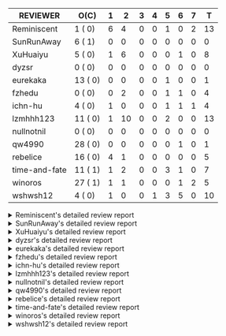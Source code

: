|   REVIEWER    |  O(C)   | 1 | 2  | 3 | 4 | 5 | 6 | 7 | T  |
|---------------|---------|---|----|---|---|---|---|---|----|
| Reminiscent   |  1 ( 0) | 6 |  4 | 0 | 0 | 1 | 0 | 2 | 13 |
| SunRunAway    |  6 ( 1) | 0 |  0 | 0 | 0 | 0 | 0 | 0 |  0 |
| XuHuaiyu      |  5 ( 0) | 1 |  6 | 0 | 0 | 0 | 1 | 0 |  8 |
| dyzsr         |  0 ( 0) | 0 |  0 | 0 | 0 | 0 | 0 | 0 |  0 |
| eurekaka      | 13 ( 0) | 0 |  0 | 0 | 0 | 1 | 0 | 0 |  1 |
| fzhedu        |  0 ( 0) | 0 |  2 | 0 | 0 | 1 | 1 | 0 |  4 |
| ichn-hu       |  4 ( 0) | 1 |  0 | 0 | 0 | 1 | 1 | 1 |  4 |
| lzmhhh123     | 11 ( 0) | 1 | 10 | 0 | 0 | 2 | 0 | 0 | 13 |
| nullnotnil    |  0 ( 0) | 0 |  0 | 0 | 0 | 0 | 0 | 0 |  0 |
| qw4990        | 28 ( 0) | 0 |  0 | 0 | 0 | 0 | 1 | 0 |  1 |
| rebelice      | 16 ( 0) | 4 |  1 | 0 | 0 | 0 | 0 | 0 |  5 |
| time-and-fate | 11 ( 1) | 1 |  2 | 0 | 0 | 3 | 1 | 0 |  7 |
| winoros       | 27 ( 1) | 1 |  1 | 0 | 0 | 0 | 1 | 2 |  5 |
| wshwsh12      |  4 ( 0) | 1 |  0 | 0 | 1 | 3 | 5 | 0 | 10 |


<details> 
  <summary>Reminiscent's detailed review report</summary> 

## To Be Reviewed

|    REPO    |                                          PR                                          | C | LASTED |
|------------|--------------------------------------------------------------------------------------|---|--------|
| tidb/25583 | [bindinfo: fix SPM doesn't work for CTE](https://github.com/pingcap/tidb/pull/25583) |   | 23d15h |


## Reviewed in Last 7 Days

|    REPO    |                                                                      PR                                                                      | C | D |    R    |
|------------|----------------------------------------------------------------------------------------------------------------------------------------------|---|---|---------|
| tidb/26206 | [bindinfo: garbage collect deleted bind records](https://github.com/pingcap/tidb/pull/26206)                                                 |   | 1 | 0h      |
| tidb/26141 | [planner: directly use sql bind to generate query plan](https://github.com/pingcap/tidb/pull/26141)                                          |   | 1 | 18h     |
| tidb/26165 | [planner: rename stable-result-mode to ordered-result-mode (#26093)](https://github.com/pingcap/tidb/pull/26165)                             |   | 1 | 0h      |
| tidb/26133 | [planner: rename stable-result-mode to ordered-result-mode (#26093)](https://github.com/pingcap/tidb/pull/26133)                             |   | 1 | 19h     |
| tidb/26135 | [planner: rename stable-result-mode to ordered-result-mode (#26093)](https://github.com/pingcap/tidb/pull/26135)                             |   | 1 | 18h     |
| tidb/26134 | [planner: rename stable-result-mode to ordered-result-mode (#26093)](https://github.com/pingcap/tidb/pull/26134)                             |   | 1 | 19h     |
| tidb/25995 | [planner: support stable result mode (#25971)](https://github.com/pingcap/tidb/pull/25995)                                                   |   | 2 | 5d20h   |
| tidb/26093 | [planner: rename stable-result-mode to ordered-result-mode](https://github.com/pingcap/tidb/pull/26093)                                      |   | 2 | 2d12h   |
| tidb/26084 | [planner: support stable result mode (#25971)](https://github.com/pingcap/tidb/pull/26084)                                                   |   | 2 | 2d18h   |
| tidb/23295 | [util, types: don't let SPM be affected by charset (#23161)](https://github.com/pingcap/tidb/pull/23295)                                     |   | 2 | 121d11h |
| tidb/26066 | [util/ranger: fix wrong range calculation of prefix index when appending ranges to point ranges](https://github.com/pingcap/tidb/pull/26066) |   | 5 | 10h     |
| tidb/26014 | [planner: support aggregation for expression index](https://github.com/pingcap/tidb/pull/26014)                                              |   | 7 | 1h      |
| tidb/25969 | [planner: support using expression index when conditions are connected by `or` or `not` ](https://github.com/pingcap/tidb/pull/25969)        |   | 7 | 1d20h   |


</details> 


<details> 
  <summary>SunRunAway's detailed review report</summary> 

## To Be Reviewed

|    REPO    |                                                       PR                                                       | C | LASTED  |
|------------|----------------------------------------------------------------------------------------------------------------|---|---------|
| tidb/19178 | [executor: Refactor probe channel](https://github.com/pingcap/tidb/pull/19178)                                 |   | 334d16h |
| tidb/19807 | [executor: parallel evaluation for hash aggregate distinct](https://github.com/pingcap/tidb/pull/19807)        |   | 312d10h |
| tidb/19900 | [executor: enable inline projection for sort&topN](https://github.com/pingcap/tidb/pull/19900)                 | Y | 307d18h |
| tidb/21834 | [planner: enhanced index range calculation plan](https://github.com/pingcap/tidb/pull/21834)                   |   | 209d18h |
| tidb/21956 | [planner/preprocessor: disallow into-outfile clause in some place](https://github.com/pingcap/tidb/pull/21956) |   | 202d23h |
| tidb/25385 | [executor: global kill 32bits (local connID part)](https://github.com/pingcap/tidb/pull/25385)                 |   | 30d10h  |


## Reviewed in Last 7 Days

| REPO | PR | C | D | R |
|------|----|---|---|---|


</details> 


<details> 
  <summary>XuHuaiyu's detailed review report</summary> 

## To Be Reviewed

|     REPO     |                                                             PR                                                             | C | LASTED  |
|--------------|----------------------------------------------------------------------------------------------------------------------------|---|---------|
| tidb/21401   | [expression: incompatibility with MySQL for ADDTIME()](https://github.com/pingcap/tidb/pull/21401)                         |   | 225d11h |
| docs-cn/5561 | [Add sql optimization-related docs to toc](https://github.com/pingcap/docs-cn/pull/5561)                                   |   | 141d15h |
| tidb/25714   | [executor: support spill intermediate data for unparalleled hash agg](https://github.com/pingcap/tidb/pull/25714)          |   | 20d16h  |
| tidb/26135   | [planner: rename stable-result-mode to ordered-result-mode (#26093)](https://github.com/pingcap/tidb/pull/26135)           |   | 1d18h   |
| tidb/26150   | [executor, privilege: require CONFIG privilege for is.cluster_config (#26071)](https://github.com/pingcap/tidb/pull/26150) |   | 1d15h   |


## Reviewed in Last 7 Days

|    REPO    |                                                           PR                                                           | C | D |   R    |
|------------|------------------------------------------------------------------------------------------------------------------------|---|---|--------|
| tidb/26198 | [format: fix check](https://github.com/pingcap/tidb/pull/26198)                                                        |   | 1 | 17h    |
| tidb/25820 | [util: support soft limit for memory tracker](https://github.com/pingcap/tidb/pull/25820)                              |   | 2 | 12d23h |
| tidb/25714 | [executor: support spill intermediate data for unparalleled hash agg](https://github.com/pingcap/tidb/pull/25714)      |   | 2 | 18d23h |
| tidb/25792 | [docs/design: Support Spilling Unparalleled HashAgg](https://github.com/pingcap/tidb/pull/25792)                       |   | 2 | 14d1h  |
| tidb/26035 | [executor: fix ifnull bug when arg is enum/set (#25110)](https://github.com/pingcap/tidb/pull/26035)                   |   | 2 | 3d23h  |
| tidb/26032 | [planner: fix incorrect result of set type for merge join (#25672)](https://github.com/pingcap/tidb/pull/26032)        |   | 2 | 3d23h  |
| tidb/25612 | [expression: fix incompatible timestamp conversion between mysql and tidb](https://github.com/pingcap/tidb/pull/25612) |   | 2 | 20d15h |
| tidb/25906 | [config, sessionctx: deprecate streaming config](https://github.com/pingcap/tidb/pull/25906)                           |   | 6 | 5d22h  |


</details> 


<details> 
  <summary>dyzsr's detailed review report</summary> 

## To Be Reviewed

| REPO | PR | C | LASTED |
|------|----|---|--------|


## Reviewed in Last 7 Days

| REPO | PR | C | D | R |
|------|----|---|---|---|


</details> 


<details> 
  <summary>eurekaka's detailed review report</summary> 

## To Be Reviewed

|    REPO    |                                                                               PR                                                                               | C | LASTED  |
|------------|----------------------------------------------------------------------------------------------------------------------------------------------------------------|---|---------|
| tidb/23316 | [planner: Fix rebuild range for prepared plan](https://github.com/pingcap/tidb/pull/23316)                                                                     |   | 120d17h |
| tidb/23373 | [executor: fix get var expr when session var is hex literal (#23241)](https://github.com/pingcap/tidb/pull/23373)                                              |   | 118d19h |
| tidb/23760 | [collation: fix tidb panic when compare string with collation](https://github.com/pingcap/tidb/pull/23760)                                                     |   | 104d13h |
| tidb/24061 | [statistics: fix some potential panic in statistics (#23988)](https://github.com/pingcap/tidb/pull/24061)                                                      |   | 89d13h  |
| tidb/24556 | [planner: add MergeAdjacentWindow rule for cascades](https://github.com/pingcap/tidb/pull/24556)                                                               |   | 63d10h  |
| tidb/24921 | [planner: update IsCompleteModeAgg and transform function of RuleInjectProjectionBelowAgg to fix distinct agg bug](https://github.com/pingcap/tidb/pull/24921) |   | 47d19h  |
| tidb/25737 | [planner: Log warnings when agg function can not be pushdown in explain statement (#25553)](https://github.com/pingcap/tidb/pull/25737)                        |   | 19d18h  |
| tidb/25845 | [planner,executor: fix 'select ...(join on partition table) for update' panic (#21148)](https://github.com/pingcap/tidb/pull/25845)                            |   | 13d19h  |
| tidb/25861 | [planner/core: thoroughly push down count-distinct agg in the MPP mode. (#25662)](https://github.com/pingcap/tidb/pull/25861)                                  |   | 12d19h  |
| tidb/26015 | [planner: logically delete the bindinfo when create the new binding](https://github.com/pingcap/tidb/pull/26015)                                               |   | 6d17h   |
| tidb/26139 | [planner,  bindinfo: support the show global bindings order by update_time](https://github.com/pingcap/tidb/pull/26139)                                        |   | 1d17h   |
| tidb/26194 | [planner/core: thoroughly push down count-distinct agg in the MPP mode. (#25662)](https://github.com/pingcap/tidb/pull/26194)                                  |   | 18h     |
| tidb/26216 | [executor,planner: use an object pool to reuse PlanBuilder](https://github.com/pingcap/tidb/pull/26216)                                                        |   | 14h     |


## Reviewed in Last 7 Days

|    REPO    |                                                    PR                                                    | C | D |    R    |
|------------|----------------------------------------------------------------------------------------------------------|---|---|---------|
| tidb/23295 | [util, types: don't let SPM be affected by charset (#23161)](https://github.com/pingcap/tidb/pull/23295) |   | 5 | 118d16h |


</details> 


<details> 
  <summary>fzhedu's detailed review report</summary> 

## To Be Reviewed

| REPO | PR | C | LASTED |
|------|----|---|--------|


## Reviewed in Last 7 Days

|    REPO     |                                                 PR                                                 | C | D |   R   |
|-------------|----------------------------------------------------------------------------------------------------|---|---|-------|
| tics/2383   | [do not send empty response](https://github.com/pingcap/tics/pull/2383)                            |   | 2 | 0h    |
| kvproto/781 | [mpp: add proto to check if tiflash node is alive](https://github.com/pingcap/kvproto/pull/781)    |   | 2 | 5d23h |
| tics/2298   | [Port new implementation of HashTable from ClickHouse.](https://github.com/pingcap/tics/pull/2298) |   | 5 | 8d0h  |
| tics/2286   | [Port ColumnsHashing from ClickHouse](https://github.com/pingcap/tics/pull/2286)                   |   | 6 | 7d12h |


</details> 


<details> 
  <summary>ichn-hu's detailed review report</summary> 

## To Be Reviewed

|    REPO    |                                                           PR                                                           | C | LASTED  |
|------------|------------------------------------------------------------------------------------------------------------------------|---|---------|
| tidb/20903 | [planner: fix confused and unnecessary double-projection in plans.](https://github.com/pingcap/tidb/pull/20903)        |   | 249d17h |
| tidb/22631 | [executor: refine window processor](https://github.com/pingcap/tidb/pull/22631)                                        |   | 163d23h |
| tidb/26000 | [expression: fix incompatible last_day func behavior in sql mode (#25953)](https://github.com/pingcap/tidb/pull/26000) |   | 7d15h   |
| tidb/26001 | [expression: fix incompatible last_day func behavior in sql mode (#25953)](https://github.com/pingcap/tidb/pull/26001) |   | 7d15h   |


## Reviewed in Last 7 Days

|    REPO    |                                                                      PR                                                                       | C | D |    R    |
|------------|-----------------------------------------------------------------------------------------------------------------------------------------------|---|---|---------|
| tidb/25879 | [types: Fix duplicate warnings for string-to-float truncation](https://github.com/pingcap/tidb/pull/25879)                                    |   | 1 | 11d14h  |
| tidb/22185 | [executor: fix select into outfile with year type column has no data (#22175)](https://github.com/pingcap/tidb/pull/22185)                    |   | 5 | 184d20h |
| tidb/26046 | [Revert "expression: Fix greatest and least function lost decimal precision compared with MySQL"](https://github.com/pingcap/tidb/pull/26046) |   | 6 | 0h      |
| tidb/25766 | [expression: Fix greatest and least function lost decimal precision compared with MySQL](https://github.com/pingcap/tidb/pull/25766)          |   | 7 | 11d19h  |


</details> 


<details> 
  <summary>lzmhhh123's detailed review report</summary> 

## To Be Reviewed

|    REPO    |                                                              PR                                                              | C | LASTED  |
|------------|------------------------------------------------------------------------------------------------------------------------------|---|---------|
| tidb/22631 | [executor: refine window processor](https://github.com/pingcap/tidb/pull/22631)                                              |   | 163d23h |
| tidb/25822 | [executor: avoid unnecessary string EqualFold() comparisons](https://github.com/pingcap/tidb/pull/25822)                     |   | 14d16h  |
| tidb/26005 | [expression: fix cast string like '.1a1' to decimal has no warnings information](https://github.com/pingcap/tidb/pull/26005) |   | 7d13h   |
| tidb/26036 | [planner: fix bug when unfolding wildcard in view definiton (#25226)](https://github.com/pingcap/tidb/pull/26036)            |   | 5d22h   |
| tidb/26078 | [expression: optimize localSliceBuffer to be lock-free](https://github.com/pingcap/tidb/pull/26078)                          |   | 4d22h   |
| tidb/26134 | [planner: rename stable-result-mode to ordered-result-mode (#26093)](https://github.com/pingcap/tidb/pull/26134)             |   | 1d18h   |
| tidb/26148 | [executor: fix a bug that cte.iterOutTbl did not close correctly (#26129)](https://github.com/pingcap/tidb/pull/26148)       |   | 1d15h   |
| tidb/26152 | [types: year function can't handle some date string](https://github.com/pingcap/tidb/pull/26152)                             |   | 1d14h   |
| tidb/26201 | [planner/core: fix duplicate enum items (#26145)](https://github.com/pingcap/tidb/pull/26201)                                |   | 17h     |
| tidb/26202 | [planner/core: fix duplicate enum items (#26145)](https://github.com/pingcap/tidb/pull/26202)                                |   | 17h     |
| tidb/26207 | [planner: let projection can push down to TiFlash when mpp is not enforced.](https://github.com/pingcap/tidb/pull/26207)     |   | 16h     |


## Reviewed in Last 7 Days

|    REPO    |                                                                  PR                                                                   | C | D |    R    |
|------------|---------------------------------------------------------------------------------------------------------------------------------------|---|---|---------|
| tidb/26198 | [format: fix check](https://github.com/pingcap/tidb/pull/26198)                                                                       |   | 1 | 17h     |
| tidb/26145 | [planner/core: fix duplicate enum items](https://github.com/pingcap/tidb/pull/26145)                                                  |   | 2 | 0h      |
| tidb/26129 | [executor: fix a bug that cte.iterOutTbl did not close correctly](https://github.com/pingcap/tidb/pull/26129)                         |   | 2 | 2h      |
| tidb/22185 | [executor: fix select into outfile with year type column has no data (#22175)](https://github.com/pingcap/tidb/pull/22185)            |   | 2 | 187d17h |
| tidb/23295 | [util, types: don't let SPM be affected by charset (#23161)](https://github.com/pingcap/tidb/pull/23295)                              |   | 2 | 121d12h |
| tidb/26031 | [server, sessionctx: improved mysql compatibility with support for init_connect (#23713)](https://github.com/pingcap/tidb/pull/26031) |   | 2 | 4d0h    |
| tidb/26032 | [planner: fix incorrect result of set type for merge join (#25672)](https://github.com/pingcap/tidb/pull/26032)                       |   | 2 | 4d0h    |
| tidb/26035 | [executor: fix ifnull bug when arg is enum/set (#25110)](https://github.com/pingcap/tidb/pull/26035)                                  |   | 2 | 4d0h    |
| tidb/26039 | [planner: generate correct number of rows when all agg funcs are pruned (#24937)](https://github.com/pingcap/tidb/pull/26039)         |   | 2 | 3d23h   |
| tidb/26038 | [executor: fix incorrect result of enum type merge join (#24775)](https://github.com/pingcap/tidb/pull/26038)                         |   | 2 | 3d23h   |
| tidb/26061 | [sessionctx: change innodb large prefix default (#24555)](https://github.com/pingcap/tidb/pull/26061)                                 |   | 2 | 3d16h   |
| tidb/25906 | [config, sessionctx: deprecate streaming config](https://github.com/pingcap/tidb/pull/25906)                                          |   | 5 | 6d17h   |
| tikv/10425 | [copr:  fix the wrong arguments type of json_unquote (#10177)](https://github.com/tikv/tikv/pull/10425)                               |   | 5 | 16d23h  |


</details> 


<details> 
  <summary>nullnotnil's detailed review report</summary> 

## To Be Reviewed

| REPO | PR | C | LASTED |
|------|----|---|--------|


## Reviewed in Last 7 Days

| REPO | PR | C | D | R |
|------|----|---|---|---|


</details> 


<details> 
  <summary>qw4990's detailed review report</summary> 

## To Be Reviewed

|     REPO     |                                                                                       PR                                                                                        | C | LASTED  |
|--------------|---------------------------------------------------------------------------------------------------------------------------------------------------------------------------------|---|---------|
| docs/5498    | [partitioning: Corrected partition management](https://github.com/pingcap/docs/pull/5498)                                                                                       |   | 78d19h  |
| tidb/21018   | [planner: don't push down null sensitive join conditions (#19620)](https://github.com/pingcap/tidb/pull/21018)                                                                  |   | 243d17h |
| docs-cn/5561 | [Add sql optimization-related docs to toc](https://github.com/pingcap/docs-cn/pull/5561)                                                                                        |   | 141d15h |
| docs/5826    | [system-variables: update for consistency](https://github.com/pingcap/docs/pull/5826)                                                                                           |   | 21d11h  |
| tidb/23590   | [planner, table: optimize the list partition pruner for range query](https://github.com/pingcap/tidb/pull/23590)                                                                |   | 109d16h |
| tidb/24663   | [planner: include schema name when checking duplicate table aliases](https://github.com/pingcap/tidb/pull/24663)                                                                |   | 60d16h  |
| tidb/24994   | [planner: don't extract hash keys from index join's OtherConds if inl_merge_join hint exists](https://github.com/pingcap/tidb/pull/24994)                                       |   | 43d17h  |
| tidb/25693   | [planner: fix index-out-of-range error when checking only_full_group_by and make sure limit outputs no more columns than its child](https://github.com/pingcap/tidb/pull/25693) |   | 20d22h  |
| tidb/25715   | [planner: fix row count estimation for partially pushed down selections](https://github.com/pingcap/tidb/pull/25715)                                                            |   | 20d16h  |
| tidb/25763   | [executor: reject setting read ts to a future time (#25732)](https://github.com/pingcap/tidb/pull/25763)                                                                        |   | 18d16h  |
| tidb/25769   | [planner: add some comment for checkOnlyFullGroupBy](https://github.com/pingcap/tidb/pull/25769)                                                                                |   | 18d12h  |
| tidb/25806   | [planner: check filter condition in func convertToPartialTableScan (#25294)](https://github.com/pingcap/tidb/pull/25806)                                                        |   | 15d15h  |
| tidb/25845   | [planner,executor: fix 'select ...(join on partition table) for update' panic (#21148)](https://github.com/pingcap/tidb/pull/25845)                                             |   | 13d19h  |
| tidb/25861   | [planner/core: thoroughly push down count-distinct agg in the MPP mode. (#25662)](https://github.com/pingcap/tidb/pull/25861)                                                   |   | 12d19h  |
| tidb/25870   | [executor: skip all test cases related to TiFlash+Partition since they are too slow (#25866)](https://github.com/pingcap/tidb/pull/25870)                                       |   | 12d15h  |
| tidb/25991   | [executor: fix hash join between datetime and timestamp (#25915)](https://github.com/pingcap/tidb/pull/25991)                                                                   |   | 7d19h   |
| tidb/26027   | [executor: fix unsigned int window function error (#26010)](https://github.com/pingcap/tidb/pull/26027)                                                                         |   | 5d23h   |
| tidb/26032   | [planner: fix incorrect result of set type for merge join (#25672)](https://github.com/pingcap/tidb/pull/26032)                                                                 |   | 5d23h   |
| tidb/26036   | [planner: fix bug when unfolding wildcard in view definiton (#25226)](https://github.com/pingcap/tidb/pull/26036)                                                               |   | 5d22h   |
| tidb/26039   | [planner: generate correct number of rows when all agg funcs are pruned (#24937)](https://github.com/pingcap/tidb/pull/26039)                                                   |   | 5d22h   |
| tidb/26061   | [sessionctx: change innodb large prefix default (#24555)](https://github.com/pingcap/tidb/pull/26061)                                                                           |   | 5d15h   |
| tidb/26117   | [executor: only forbid setting tidb_snapshot in stale txn (#25794)](https://github.com/pingcap/tidb/pull/26117)                                                                 |   | 1d22h   |
| tidb/26141   | [planner: directly use sql bind to generate query plan](https://github.com/pingcap/tidb/pull/26141)                                                                             |   | 1d17h   |
| tidb/26144   | [load: fix load data with non-utf8 will succeed (#26054)](https://github.com/pingcap/tidb/pull/26144)                                                                           |   | 1d16h   |
| tidb/26194   | [planner/core: thoroughly push down count-distinct agg in the MPP mode. (#25662)](https://github.com/pingcap/tidb/pull/26194)                                                   |   | 18h     |
| tidb/26200   | [executor: forbid read from stale query result (#25954)](https://github.com/pingcap/tidb/pull/26200)                                                                            |   | 17h     |
| tidb/26206   | [bindinfo: garbage collect deleted bind records](https://github.com/pingcap/tidb/pull/26206)                                                                                    |   | 16h     |
| tidb/26216   | [executor,planner: use an object pool to reuse PlanBuilder](https://github.com/pingcap/tidb/pull/26216)                                                                         |   | 14h     |


## Reviewed in Last 7 Days

|    REPO    |                                                                 PR                                                                  | C | D |   R    |
|------------|-------------------------------------------------------------------------------------------------------------------------------------|---|---|--------|
| tidb/25501 | [planner,executor: fix 'select ...(join on partition table) for update' panic (#21148)](https://github.com/pingcap/tidb/pull/25501) |   | 6 | 21d17h |


</details> 


<details> 
  <summary>rebelice's detailed review report</summary> 

## To Be Reviewed

|     REPO     |                                                                    PR                                                                     | C | LASTED  |
|--------------|-------------------------------------------------------------------------------------------------------------------------------------------|---|---------|
| docs/5185    | [sql-statements, information-schema: add `END_TIME` field for table `ANALYZE_STATUS`](https://github.com/pingcap/docs/pull/5185)          |   | 103d17h |
| docs-cn/5916 | [sql-statements, information-schema: add `END_TIME` field for table `ANALYZE_STATUS`](https://github.com/pingcap/docs-cn/pull/5916)       |   | 103d17h |
| tidb/24033   | [statistics: fix some unstable tests in global stats (#23502)](https://github.com/pingcap/tidb/pull/24033)                                |   | 90d9h   |
| tidb/24306   | [util/ranger: fix func name typo](https://github.com/pingcap/tidb/pull/24306)                                                             |   | 77d22h  |
| tidb/24374   | [planner: filter conflict read_from_storage hints (#24313)](https://github.com/pingcap/tidb/pull/24374)                                   |   | 75d19h  |
| tidb/24669   | [planner: fix "order by + num " can use a column not in select fields](https://github.com/pingcap/tidb/pull/24669)                        |   | 60d16h  |
| tidb/25214   | [planner: don't push down topn to nil table plan side](https://github.com/pingcap/tidb/pull/25214)                                        |   | 36d16h  |
| tidb/25861   | [planner/core: thoroughly push down count-distinct agg in the MPP mode. (#25662)](https://github.com/pingcap/tidb/pull/25861)             |   | 12d19h  |
| tidb/25870   | [executor: skip all test cases related to TiFlash+Partition since they are too slow (#25866)](https://github.com/pingcap/tidb/pull/25870) |   | 12d15h  |
| tidb/25985   | [executor: support forbid tiflash for stale read (#25828)](https://github.com/pingcap/tidb/pull/25985)                                    |   | 7d20h   |
| tidb/26033   | [planner: fix wrong aggregate pruning for some cases (#25289)](https://github.com/pingcap/tidb/pull/26033)                                |   | 5d22h   |
| tidb/26075   | [planner: avoid alloc for paramMarker in buildValuesListOfInsert (#25996)](https://github.com/pingcap/tidb/pull/26075)                    |   | 4d23h   |
| tidb/26194   | [planner/core: thoroughly push down count-distinct agg in the MPP mode. (#25662)](https://github.com/pingcap/tidb/pull/26194)             |   | 18h     |
| tidb/26201   | [planner/core: fix duplicate enum items (#26145)](https://github.com/pingcap/tidb/pull/26201)                                             |   | 17h     |
| tidb/26202   | [planner/core: fix duplicate enum items (#26145)](https://github.com/pingcap/tidb/pull/26202)                                             |   | 17h     |
| tidb/26207   | [planner: let projection can push down to TiFlash when mpp is not enforced.](https://github.com/pingcap/tidb/pull/26207)                  |   | 16h     |


## Reviewed in Last 7 Days

|    REPO    |                                                        PR                                                        | C | D |  R  |
|------------|------------------------------------------------------------------------------------------------------------------|---|---|-----|
| tidb/26165 | [planner: rename stable-result-mode to ordered-result-mode (#26093)](https://github.com/pingcap/tidb/pull/26165) |   | 1 | 0h  |
| tidb/26133 | [planner: rename stable-result-mode to ordered-result-mode (#26093)](https://github.com/pingcap/tidb/pull/26133) |   | 1 | 19h |
| tidb/26135 | [planner: rename stable-result-mode to ordered-result-mode (#26093)](https://github.com/pingcap/tidb/pull/26135) |   | 1 | 19h |
| tidb/26134 | [planner: rename stable-result-mode to ordered-result-mode (#26093)](https://github.com/pingcap/tidb/pull/26134) |   | 1 | 19h |
| tidb/26145 | [planner/core: fix duplicate enum items](https://github.com/pingcap/tidb/pull/26145)                             |   | 2 | 0h  |


</details> 


<details> 
  <summary>time-and-fate's detailed review report</summary> 

## To Be Reviewed

|    REPO    |                                                                      PR                                                                       | C | LASTED  |
|------------|-----------------------------------------------------------------------------------------------------------------------------------------------|---|---------|
| tidb/22416 | [core: fix subQuery at projection in only_full_group](https://github.com/pingcap/tidb/pull/22416)                                             | Y | 178d11h |
| tidb/24374 | [planner: filter conflict read_from_storage hints (#24313)](https://github.com/pingcap/tidb/pull/24374)                                       |   | 75d19h  |
| tidb/24382 | [statistics: trigger auto-analyze based on histogram row count](https://github.com/pingcap/tidb/pull/24382)                                   |   | 75d15h  |
| tidb/24539 | [statistics: dump FMSketch to KV only for partition table with dynamic prune mode (#24453)](https://github.com/pingcap/tidb/pull/24539)       |   | 63d21h  |
| tidb/24994 | [planner: don't extract hash keys from index join's OtherConds if inl_merge_join hint exists](https://github.com/pingcap/tidb/pull/24994)     |   | 43d17h  |
| tidb/25390 | [planner/core: fix `isTableAliasDuplicate`, use `schema.name` as key when table has a alias name](https://github.com/pingcap/tidb/pull/25390) |   | 29d19h  |
| tidb/25736 | [planner: Log warnings when agg function can not be pushdown in explain statement (#25553)](https://github.com/pingcap/tidb/pull/25736)       |   | 19d18h  |
| tidb/25737 | [planner: Log warnings when agg function can not be pushdown in explain statement (#25553)](https://github.com/pingcap/tidb/pull/25737)       |   | 19d18h  |
| tidb/25819 | [planner: handle other-conditions from subqueries correctly when constructing IndexJoin (#25817)](https://github.com/pingcap/tidb/pull/25819) |   | 14d18h  |
| tidb/26039 | [planner: generate correct number of rows when all agg funcs are pruned (#24937)](https://github.com/pingcap/tidb/pull/26039)                 |   | 5d22h   |
| tidb/26076 | [planner: avoid alloc for paramMarker in buildValuesListOfInsert (#25996)](https://github.com/pingcap/tidb/pull/26076)                        |   | 4d23h   |


## Reviewed in Last 7 Days

|      REPO      |                                                            PR                                                            | C | D |   R    |
|----------------|--------------------------------------------------------------------------------------------------------------------------|---|---|--------|
| tidb/24556     | [planner: add MergeAdjacentWindow rule for cascades](https://github.com/pingcap/tidb/pull/24556)                         |   | 1 | 62d11h |
| tidb/26084     | [planner: support stable result mode (#25971)](https://github.com/pingcap/tidb/pull/26084)                               |   | 2 | 2d18h  |
| tidb/25995     | [planner: support stable result mode (#25971)](https://github.com/pingcap/tidb/pull/25995)                               |   | 2 | 5d19h  |
| tidb/25715     | [planner: fix row count estimation for partially pushed down selections](https://github.com/pingcap/tidb/pull/25715)     |   | 5 | 15d22h |
| tidb-test/1209 | [mysql_test: correct error message of resolving group by column failure](https://github.com/pingcap/tidb-test/pull/1209) |   | 5 | 31d21h |
| tidb/25094     | [*: resolve select fields properly for coalesced columns of natural join](https://github.com/pingcap/tidb/pull/25094)    |   | 5 | 35d21h |
| tidb/26013     | [planner: support stable result mode (#25971)](https://github.com/pingcap/tidb/pull/26013)                               |   | 6 | 1d1h   |


</details> 


<details> 
  <summary>winoros's detailed review report</summary> 

## To Be Reviewed

|     REPO     |                                                                                     PR                                                                                     | C | LASTED  |
|--------------|----------------------------------------------------------------------------------------------------------------------------------------------------------------------------|---|---------|
| tidb/20903   | [planner: fix confused and unnecessary double-projection in plans.](https://github.com/pingcap/tidb/pull/20903)                                                            |   | 249d17h |
| docs-cn/5916 | [sql-statements, information-schema: add `END_TIME` field for table `ANALYZE_STATUS`](https://github.com/pingcap/docs-cn/pull/5916)                                        |   | 103d17h |
| docs/5783    | [migration: Add information about Vitess to TiDB migration](https://github.com/pingcap/docs/pull/5783)                                                                     |   | 29d5h   |
| tidb/21018   | [planner: don't push down null sensitive join conditions (#19620)](https://github.com/pingcap/tidb/pull/21018)                                                             |   | 243d17h |
| tidb/22416   | [core: fix subQuery at projection in only_full_group](https://github.com/pingcap/tidb/pull/22416)                                                                          | Y | 178d11h |
| tidb/22478   | [planner, executor: fix query partition table with global unique index get wrong result](https://github.com/pingcap/tidb/pull/22478)                                       |   | 173d13h |
| tidb/22504   | [*:Fix the fetchHotRegion bug that the count always zero](https://github.com/pingcap/tidb/pull/22504)                                                                      |   | 170d19h |
| tidb/23373   | [executor: fix get var expr when session var is hex literal (#23241)](https://github.com/pingcap/tidb/pull/23373)                                                          |   | 118d19h |
| tidb/24138   | [planner: Add Equivalence Rules to Transform BinaryOptSubquery to ExistsSubquery](https://github.com/pingcap/tidb/pull/24138)                                              |   | 85d12h  |
| tidb/24663   | [planner: include schema name when checking duplicate table aliases](https://github.com/pingcap/tidb/pull/24663)                                                           |   | 60d16h  |
| tidb/24921   | [planner: update IsCompleteModeAgg and transform function of RuleInjectProjectionBelowAgg to fix distinct agg bug](https://github.com/pingcap/tidb/pull/24921)             |   | 47d19h  |
| tidb/25870   | [executor: skip all test cases related to TiFlash+Partition since they are too slow (#25866)](https://github.com/pingcap/tidb/pull/25870)                                  |   | 12d15h  |
| tidb/25874   | [util/stmtsummary: discard the plan if it is too long and enlarge the tidb_stmt_summary_max_stmt_count value to 3000 (#25843)](https://github.com/pingcap/tidb/pull/25874) |   | 12d15h  |
| tidb/25980   | [planner: make sure limit outputs no more columns than its child (#25345)](https://github.com/pingcap/tidb/pull/25980)                                                     |   | 7d22h   |
| tidb/25985   | [executor: support forbid tiflash for stale read (#25828)](https://github.com/pingcap/tidb/pull/25985)                                                                     |   | 7d20h   |
| tidb/26033   | [planner: fix wrong aggregate pruning for some cases (#25289)](https://github.com/pingcap/tidb/pull/26033)                                                                 |   | 5d22h   |
| tidb/26035   | [executor: fix ifnull bug when arg is enum/set (#25110)](https://github.com/pingcap/tidb/pull/26035)                                                                       |   | 5d22h   |
| tidb/26036   | [planner: fix bug when unfolding wildcard in view definiton (#25226)](https://github.com/pingcap/tidb/pull/26036)                                                          |   | 5d22h   |
| tidb/26039   | [planner: generate correct number of rows when all agg funcs are pruned (#24937)](https://github.com/pingcap/tidb/pull/26039)                                              |   | 5d22h   |
| tidb/26075   | [planner: avoid alloc for paramMarker in buildValuesListOfInsert (#25996)](https://github.com/pingcap/tidb/pull/26075)                                                     |   | 4d23h   |
| tidb/26076   | [planner: avoid alloc for paramMarker in buildValuesListOfInsert (#25996)](https://github.com/pingcap/tidb/pull/26076)                                                     |   | 4d23h   |
| tidb/26133   | [planner: rename stable-result-mode to ordered-result-mode (#26093)](https://github.com/pingcap/tidb/pull/26133)                                                           |   | 1d18h   |
| tidb/26134   | [planner: rename stable-result-mode to ordered-result-mode (#26093)](https://github.com/pingcap/tidb/pull/26134)                                                           |   | 1d18h   |
| tidb/26135   | [planner: rename stable-result-mode to ordered-result-mode (#26093)](https://github.com/pingcap/tidb/pull/26135)                                                           |   | 1d18h   |
| tidb/26141   | [planner: directly use sql bind to generate query plan](https://github.com/pingcap/tidb/pull/26141)                                                                        |   | 1d17h   |
| tidb/26202   | [planner/core: fix duplicate enum items (#26145)](https://github.com/pingcap/tidb/pull/26202)                                                                              |   | 17h     |
| tidb/26206   | [bindinfo: garbage collect deleted bind records](https://github.com/pingcap/tidb/pull/26206)                                                                               |   | 16h     |


## Reviewed in Last 7 Days

|    REPO    |                                                                      PR                                                                      | C | D |   R   |
|------------|----------------------------------------------------------------------------------------------------------------------------------------------|---|---|-------|
| tidb/26066 | [util/ranger: fix wrong range calculation of prefix index when appending ranges to point ranges](https://github.com/pingcap/tidb/pull/26066) |   | 1 | 4d13h |
| tidb/26093 | [planner: rename stable-result-mode to ordered-result-mode](https://github.com/pingcap/tidb/pull/26093)                                      |   | 2 | 2d15h |
| tidb/26057 | [planner: refine collectGenerateColumn](https://github.com/pingcap/tidb/pull/26057)                                                          |   | 6 | 0h    |
| tidb/25826 | [planner: steady expression index selection when having duplicate expressions](https://github.com/pingcap/tidb/pull/25826)                   |   | 7 | 7d23h |
| tidb/26014 | [planner: support aggregation for expression index](https://github.com/pingcap/tidb/pull/26014)                                              |   | 7 | 0h    |


</details> 


<details> 
  <summary>wshwsh12's detailed review report</summary> 

## To Be Reviewed

|    REPO    |                                                              PR                                                              | C | LASTED  |
|------------|------------------------------------------------------------------------------------------------------------------------------|---|---------|
| tidb/21401 | [expression: incompatibility with MySQL for ADDTIME()](https://github.com/pingcap/tidb/pull/21401)                           |   | 225d11h |
| tidb/21887 | [types: support %X %V %W formats for STR_TO_DATE()](https://github.com/pingcap/tidb/pull/21887)                              |   | 206d11h |
| tidb/26005 | [expression: fix cast string like '.1a1' to decimal has no warnings information](https://github.com/pingcap/tidb/pull/26005) |   | 7d13h   |
| tidb/26105 | [expression: minus/plus/multiply (for Int and Real) check null iff overflow](https://github.com/pingcap/tidb/pull/26105)     |   | 3d12h   |


## Reviewed in Last 7 Days

|    REPO    |                                                                      PR                                                                       | C | D |    R    |
|------------|-----------------------------------------------------------------------------------------------------------------------------------------------|---|---|---------|
| tidb/26152 | [types: year function can't handle some date string](https://github.com/pingcap/tidb/pull/26152)                                              |   | 1 | 20h     |
| tidb/24711 | [expression: add builtin function ``json_merge_patch``](https://github.com/pingcap/tidb/pull/24711)                                           |   | 4 | 52d22h  |
| tidb/22541 | [expression: Support builtin function SOUNDEX](https://github.com/pingcap/tidb/pull/22541)                                                    |   | 5 | 163d11h |
| tidb/26046 | [Revert "expression: Fix greatest and least function lost decimal precision compared with MySQL"](https://github.com/pingcap/tidb/pull/26046) |   | 5 | 19h     |
| tikv/10425 | [copr:  fix the wrong arguments type of json_unquote (#10177)](https://github.com/tikv/tikv/pull/10425)                                       |   | 5 | 16d22h  |
| tidb/26034 | [types: modify MyDecimal.ToFloat64 threshold](https://github.com/pingcap/tidb/pull/26034)                                                     |   | 6 | 3h      |
| tidb/26035 | [executor: fix ifnull bug when arg is enum/set (#25110)](https://github.com/pingcap/tidb/pull/26035)                                          |   | 6 | 3h      |
| tidb/26027 | [executor: fix unsigned int window function error (#26010)](https://github.com/pingcap/tidb/pull/26027)                                       |   | 6 | 0h      |
| tidb/25721 | [expression: uncomment pushdown for JSONUnquote expression (#24504)](https://github.com/pingcap/tidb/pull/25721)                              |   | 6 | 14d14h  |
| tidb/26010 | [executor: fix unsigned int window function error](https://github.com/pingcap/tidb/pull/26010)                                                |   | 6 | 21h     |


</details> 


